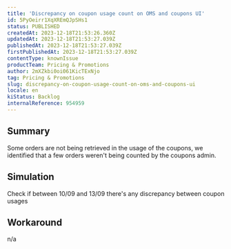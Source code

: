 ```yaml
---
title: 'Discrepancy on coupon usage count on OMS and coupons UI'
id: 5PyOeirr1XqXREmQJpSHs1
status: PUBLISHED
createdAt: 2023-12-18T21:53:26.360Z
updatedAt: 2023-12-18T21:53:27.039Z
publishedAt: 2023-12-18T21:53:27.039Z
firstPublishedAt: 2023-12-18T21:53:27.039Z
contentType: knownIssue
productTeam: Pricing & Promotions
author: 2mXZkbi0oi061KicTExNjo
tag: Pricing & Promotions
slug: discrepancy-on-coupon-usage-count-on-oms-and-coupons-ui
locale: en
kiStatus: Backlog
internalReference: 954959
---
```


## Summary


Some orders are not being retrieved in the usage of the coupons, we identified that a few orders weren't being counted by the coupons admin.


##

## Simulation


Check if between 10/09 and 13/09 there's any discrepancy between coupon usages


##

## Workaround



n/a





